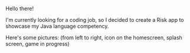 Hello there!

I'm currently looking for a coding job, so I decided to create a Risk app to showcase my Java language competency.

Here's some pictures: (from left to right, icon on the homescreen, splash screen, game in progress)

